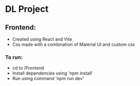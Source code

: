 # DL Project

## Frontend:
- Created using React and Vite
- Css made with a combination of Material UI and custom css

### To run:
- cd to /Frontend
- Install dependencies using 'npm install'
- Run using command 'npm run dev'